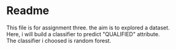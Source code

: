 # Readme
This file is for assignment three. the aim is to explored a dataset. <br>
Here, i will build a classifier to predict "QUALIFIED" attribute.<br>
The classifier i choosed is random forest.

